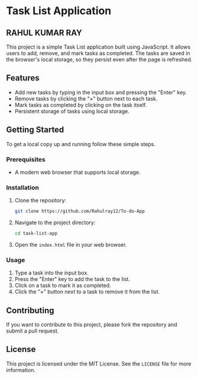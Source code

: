 # Task List Application
## RAHUL KUMAR RAY

This project is a simple Task List application built using JavaScript. It allows users to add, remove, and mark tasks as completed. The tasks are saved in the browser's local storage, so they persist even after the page is refreshed.

## Features

- Add new tasks by typing in the input box and pressing the "Enter" key.
- Remove tasks by clicking the "×" button next to each task.
- Mark tasks as completed by clicking on the task itself.
- Persistent storage of tasks using local storage.

## Getting Started

To get a local copy up and running follow these simple steps.

### Prerequisites

- A modern web browser that supports local storage.

### Installation

1. Clone the repository:

    ```sh
    git clone https://github.com/Rahulray12/To-do-App
    ```

2. Navigate to the project directory:

    ```sh
    cd task-list-app
    ```

3. Open the `index.html` file in your web browser.

### Usage

1. Type a task into the input box.
2. Press the "Enter" key to add the task to the list.
3. Click on a task to mark it as completed.
4. Click the "×" button next to a task to remove it from the list.

## Contributing

If you want to contribute to this project, please fork the repository and submit a pull request.

## License

This project is licensed under the MIT License. See the `LICENSE` file for more information.
